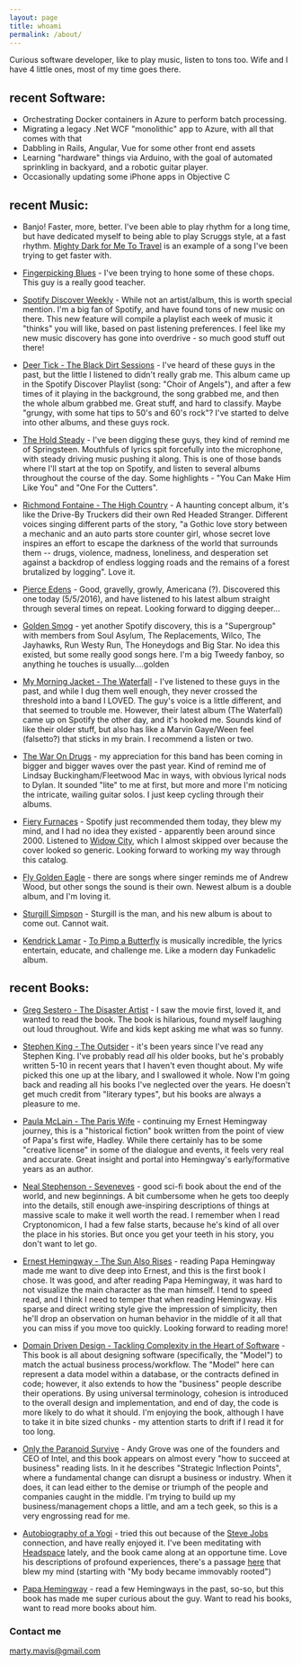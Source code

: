 ```yaml
---
layout: page
title: whoami
permalink: /about/
---
```


Curious software developer, like to play music, listen to tons too.  Wife and I have 4 little ones, most of my time goes there.

recent Software:
--- 
* Orchestrating Docker containers in Azure to perform batch processing.
* Migrating a legacy .Net WCF "monolithic" app to Azure, with all that comes with that
* Dabbling in Rails, Angular, Vue for some other front end assets
* Learning "hardware" things via Arduino, with the goal of automated sprinkling in backyard, and a robotic guitar player.
* Occasionally updating some iPhone apps in Objective C

recent Music:
--- 
* Banjo!  Faster, more, better.  I've been able to play rhythm for a long time, but have dedicated myself to being able to play Scruggs style, at a fast rhythm.  <a href="https://www.youtube.com/watch?v=AJE3Vf4_2I0">Mighty Dark for Me To Travel</a> is an example of a song I've been trying to get faster with.

* <a href="https://www.youtube.com/watch?v=pFReaHGO120">Fingerpicking Blues</a> - I've been trying to hone some of these chops.  This guy is a really good teacher.

* <a href="https://www.spotify.com/us/discoverweekly/">Spotify Discover Weekly</a> - While not an artist/album, this is worth special mention.  I'm a big fan of Spotify, and have found tons of new music on there.  This new feature will compile a playlist each week of music it "thinks" you will like, based on past listening preferences.  I feel like my new music discovery has gone into overdrive - so much good stuff out there!

* <a href="http://deertickmusic.com/">Deer Tick - The Black Dirt Sessions</a> - I've heard of these guys in the past, but the little I listened to didn't really grab me.  This album came up in the Spotify Discover Playlist (song: "Choir of Angels"), and after a few times of it playing in the background, the song grabbed me, and then the whole album grabbed me.  Great stuff, and hard to classify.  Maybe "grungy, with some hat tips to 50's and 60's rock"?  I've started to delve into other albums, and these guys rock.

* <a href="http://theholdsteady.net/">The Hold Steady</a> - I've been digging these guys, they kind of remind me of Springsteen.  Mouthfuls of lyrics spit forcefully into the microphone, with steady driving music pushing it along.  This is one of those bands where I'll start at the top on Spotify, and listen to several albums throughout the course of the day.  Some highlights - "You Can Make Him Like You" and "One For the Cutters".

* <a href="https://www.amazon.com/High-Country-Richmond-Fontaine/dp/B005HMHOYG">Richmond Fontaine - The High Country</a> - A haunting concept album, it's like the Drive-By Truckers did their own Red Headed Stranger.  Different voices singing different parts of the story, "a Gothic love story between a mechanic and an auto parts store counter girl, whose secret love inspires an effort to escape the darkness of the world that surrounds them -- drugs, violence, madness, loneliness, and desperation set against a backdrop of endless logging roads and the remains of a forest brutalized by logging".  Love it.

* <a href="http://pierceedens.com/">Pierce Edens</a> - Good, gravelly, growly, Americana (?).  Discovered this one today (5/5/2016), and have listened to his latest album straight through several times on repeat.  Looking forward to digging deeper...

* <a href="https://en.wikipedia.org/wiki/Golden_Smog">Golden Smog</a> - yet another Spotify discovery, this is a "Supergroup" with members from Soul Asylum, The Replacements, Wilco, The Jayhawks, Run Westy Run, The Honeydogs and Big Star.  No idea this existed, but some really good songs here.  I'm a big Tweedy fanboy, so anything he touches is usually....golden</a>

* <a href="http://mymorningjacket.com/releases#/release/13013">My Morning Jacket - The Waterfall</a> - I've listened to these guys in the past, and while I dug them well enough, they never crossed the threshold into a band I LOVED.  The guy's voice is a little different, and that seemed to trouble me.  However, their latest album (The Waterfall) came up on Spotify the other day, and it's hooked me.  Sounds kind of like their older stuff, but also has like a Marvin Gaye/Ween feel (falsetto?) that sticks in my brain.  I recommend a listen or two.

* <a href="http://www.thewarondrugs.net/">The War On Drugs</a> - my appreciation for this band has been coming in bigger and bigger waves over the past year.  Kind of remind me of Lindsay Buckingham/Fleetwood Mac in ways, with obvious lyrical nods to Dylan.  It sounded "lite" to me at first, but more and more I'm noticing the intricate, wailing guitar solos.  I just keep cycling through their albums.

* <a href="http://fieryfurnacesforum.com/site/">Fiery Furnaces</a> - Spotify just recommended them today, they blew my mind, and I had no idea they existed - apparently been around since 2000.  Listened to <a href="https://en.wikipedia.org/wiki/Widow_City">Widow City</a>, which I almost skipped over because the cover looked so generic.  Looking forward to working my way through this catalog.

* <a href="http://www.flygoldeneagle.net/">Fly Golden Eagle</a> - there are songs where singer reminds me of Andrew Wood, but other songs the sound is their own.  Newest album is a double album, and I'm loving it.

* <a href="http://sturgillsimpson.com/ASGTE/?ref=https://www.google.com/">Sturgill Simpson</a> - Sturgill is the man, and his new album is about to come out.  Cannot wait.

* <a href="https://en.wikipedia.org/wiki/Kendrick_Lamar">Kendrick Lamar</a> - <a href="https://en.wikipedia.org/wiki/To_Pimp_a_Butterfly">To Pimp a Butterfly</a> is musically incredible, the lyrics entertain, educate, and challenge me.  Like a modern day Funkadelic album.

recent Books:
--- 
* <a href="https://www.amazon.com/Disaster-Artist-Inside-Greatest-Movie/dp/1451661193">Greg Sestero - The Disaster Artist</a> - I saw the movie first, loved it, and wanted to read the book.  The book is hilarious, found myself laughing out loud throughout.  Wife and kids kept asking me what was so funny.

* <a href="https://www.amazon.com/Outsider-Novel-Stephen-King/dp/1501180983">Stephen King - The Outsider</a> - it's been years since I've read any Stephen King.  I've probably read *all* his older books, but he's probably written 5-10 in recent years that I haven't even thought about.  My wife picked this one up at the libary, and I swallowed it whole.  Now I'm going back and reading all his books I've neglected over the years.  He doesn't get much credit from "literary types", but his books are always a pleasure to me.

* <a href="https://www.amazon.com/dp/B009Y4I4Y2/ref=dp-kindle-redirect?_encoding=UTF8&btkr=1">Paula McLain - The Paris Wife</a> - continuing my Ernest Hemingway journey, this is a "historical fiction" book written from the point of view of Papa's first wife, Hadley.  While there certainly has to be some "creative license" in some of the dialogue and events, it feels very real and accurate.  Great insight and portal into Hemingway's early/formative years as an author.

* <a href="https://www.amazon.com/Seveneves-Novel-Neal-Stephenson/dp/0062190377">Neal Stephenson - Seveneves</a> - good sci-fi book about the end of the world, and new beginnings.  A bit cumbersome when he gets too deeply into the details, still enough awe-inspiring descriptions of things at massive scale to make it well worth the read.  I remember when I read Cryptonomicon, I had a few false starts, because he's kind of all over the place in his stories.  But once you get your teeth in his story, you don't want to let go.

* <a href="https://en.wikipedia.org/wiki/The_Sun_Also_Rises">Ernest Hemingway - The Sun Also Rises</a> - reading Papa Hemingway made me want to dive deep into Ernest, and this is the first book I chose.  It was good, and after reading Papa Hemingway, it was hard to not visualize the main character as the man himself.  I tend to speed read, and I think I need to temper that when reading Hemingway.  His sparse and direct writing style give the impression of simplicity, then he'll drop an observation on human behavior in the middle of it all that you can miss if you move too quickly.  Looking forward to reading more!

* <a href="http://www.amazon.com/Domain-Driven-Design-Tackling-Complexity-Software/dp/0321125215">Domain Driven Design - Tackling Complexity in the Heart of Software</a> - This book is all about designing software (specifically, the "Model") to match the actual business process/workflow.  The "Model" here can represent a data model within a database, or the contracts defined in code; however, it also extends to how the "business" people describe their operations.  By using universal terminology, cohesion is introduced to the overall design and implementation, and end of day, the code is more likely to do what it should.  I'm enjoying the book, although I have to take it in bite sized chunks - my attention starts to drift if I read it for too long.

* <a href="http://www.amazon.com/Only-Paranoid-Survive-Exploit-Challenge/dp/0385483821">Only the Paranoid Survive</a> - Andy Grove was one of the founders and CEO of Intel, and this book appears on almost every "how to succeed at business" reading lists.  In it he describes "Strategic Inflection Points", where a fundamental change can disrupt a business or industry.  When it does, it can lead either to the demise or triumph of the people and companies caught in the middle.  I'm trying to build up my business/management chops a little, and am a tech geek, so this is a very engrossing read for me.

* <a href="http://www.ananda.org/free-inspiration/books/autobiography-of-a-yogi">Autobiography of a Yogi</a> - tried this out because of the <a href="http://www.inc.com/hitendra-wadhwa/steve-jobs-self-realization-yogananda.html">Steve Jobs</a> connection, and have really enjoyed it.  I've been meditating with <a href="https://www.headspace.com/signup?origintoken=google-b&gclid=CKCr5vC87MsCFQIKaQod-60GFA">Headspace</a> lately, and the book came along at an opportune time.  Love his descriptions of profound experiences, there's a passage <a href="http://www.crystalclarity.com/yogananda/chap14.php">here</a> that blew my mind (starting with "My body became immovably rooted")

* <a href="http://www.amazon.com/Papa-Hemingway-A-Personal-Memoir/dp/0306814277">Papa Hemingway</a> - read a few Hemingways in the past, so-so, but this book has made me super curious about the guy.  Want to read his books, want to read more books about him.

### Contact me

[marty.mavis@gmail.com](mailto:marty.mavis@gmail.com)